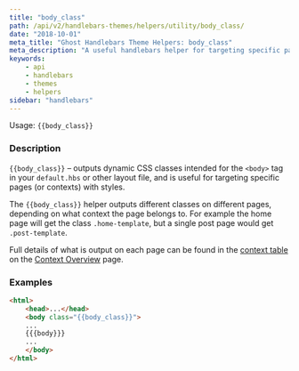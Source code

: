 ```yaml
---
title: "body_class"
path: /api/v2/handlebars-themes/helpers/utility/body_class/
date: "2018-10-01"
meta_title: "Ghost Handlebars Theme Helpers: body_class"
meta_description: "A useful handlebars helper for targeting specific pages of your Ghost publication with styles. Read more about Ghost themes! 👻"
keywords:
    - api
    - handlebars
    - themes
    - helpers
sidebar: "handlebars"
---
```


Usage: `{{body_class}}`

### Description

`{{body_class}}` – outputs dynamic CSS classes intended for the `<body>` tag in your `default.hbs` or other layout file, and is useful for targeting specific pages (or contexts) with styles.

The `{{body_class}}` helper outputs different classes on different pages, depending on what context the page belongs to. For example the home page will get the class `.home-template`, but a single post page would get `.post-template`.

Full details of what is output on each page can be found in the [context table](/docs/context-overview#section-context-table) on the [Context Overview](doc:context-overview) page.

### Examples

```html
<html>
    <head>...</head>
    <body class="{{body_class}}">
    ...
    {{{body}}}
    ...
    </body>
</html>
```

